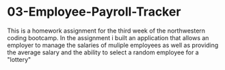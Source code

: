 # 03-Employee-Payroll-Tracker
This is a homework assignment for the third week of the northwestern coding bootcamp. In the assignment i built an application that allows an employer to manage the salaries of muliple employees as well as providing the average salary and the ability to select a random employee for a "lottery"
